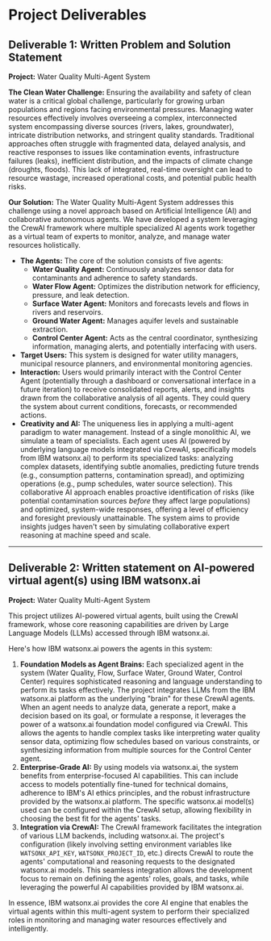 # Project Deliverables

## Deliverable 1: Written Problem and Solution Statement

**Project:** Water Quality Multi-Agent System

**The Clean Water Challenge:** Ensuring the availability and safety of clean water is a critical global challenge, particularly for growing urban populations and regions facing environmental pressures. Managing water resources effectively involves overseeing a complex, interconnected system encompassing diverse sources (rivers, lakes, groundwater), intricate distribution networks, and stringent quality standards. Traditional approaches often struggle with fragmented data, delayed analysis, and reactive responses to issues like contamination events, infrastructure failures (leaks), inefficient distribution, and the impacts of climate change (droughts, floods). This lack of integrated, real-time oversight can lead to resource wastage, increased operational costs, and potential public health risks.

**Our Solution:** The Water Quality Multi-Agent System addresses this challenge using a novel approach based on Artificial Intelligence (AI) and collaborative autonomous agents. We have developed a system leveraging the CrewAI framework where multiple specialized AI agents work together as a virtual team of experts to monitor, analyze, and manage water resources holistically.

*   **The Agents:** The core of the solution consists of five agents:
    *   **Water Quality Agent:** Continuously analyzes sensor data for contaminants and adherence to safety standards.
    *   **Water Flow Agent:** Optimizes the distribution network for efficiency, pressure, and leak detection.
    *   **Surface Water Agent:** Monitors and forecasts levels and flows in rivers and reservoirs.
    *   **Ground Water Agent:** Manages aquifer levels and sustainable extraction.
    *   **Control Center Agent:** Acts as the central coordinator, synthesizing information, managing alerts, and potentially interfacing with users.
*   **Target Users:** This system is designed for water utility managers, municipal resource planners, and environmental monitoring agencies.
*   **Interaction:** Users would primarily interact with the Control Center Agent (potentially through a dashboard or conversational interface in a future iteration) to receive consolidated reports, alerts, and insights drawn from the collaborative analysis of all agents. They could query the system about current conditions, forecasts, or recommended actions.
*   **Creativity and AI:** The uniqueness lies in applying a multi-agent paradigm to water management. Instead of a single monolithic AI, we simulate a team of specialists. Each agent uses AI (powered by underlying language models integrated via CrewAI, specifically models from IBM watsonx.ai) to perform its specialized tasks: analyzing complex datasets, identifying subtle anomalies, predicting future trends (e.g., consumption patterns, contamination spread), and optimizing operations (e.g., pump schedules, water source selection). This collaborative AI approach enables proactive identification of risks (like potential contamination sources *before* they affect large populations) and optimized, system-wide responses, offering a level of efficiency and foresight previously unattainable. The system aims to provide insights judges haven't seen by simulating collaborative expert reasoning at machine speed and scale.

---

## Deliverable 2: Written statement on AI-powered virtual agent(s) using IBM watsonx.ai

**Project:** Water Quality Multi-Agent System

This project utilizes AI-powered virtual agents, built using the CrewAI framework, whose core reasoning capabilities are driven by Large Language Models (LLMs) accessed through IBM watsonx.ai.

Here's how IBM watsonx.ai powers the agents in this system:

1.  **Foundation Models as Agent Brains:** Each specialized agent in the system (Water Quality, Flow, Surface Water, Ground Water, Control Center) requires sophisticated reasoning and language understanding to perform its tasks effectively. The project integrates LLMs from the IBM watsonx.ai platform as the underlying "brain" for these CrewAI agents. When an agent needs to analyze data, generate a report, make a decision based on its goal, or formulate a response, it leverages the power of a watsonx.ai foundation model configured via CrewAI. This allows the agents to handle complex tasks like interpreting water quality sensor data, optimizing flow schedules based on various constraints, or synthesizing information from multiple sources for the Control Center agent.
2.  **Enterprise-Grade AI:** By using models via watsonx.ai, the system benefits from enterprise-focused AI capabilities. This can include access to models potentially fine-tuned for technical domains, adherence to IBM's AI ethics principles, and the robust infrastructure provided by the watsonx.ai platform. The specific watsonx.ai model(s) used can be configured within the CrewAI setup, allowing flexibility in choosing the best fit for the agents' tasks.
3.  **Integration via CrewAI:** The CrewAI framework facilitates the integration of various LLM backends, including watsonx.ai. The project's configuration (likely involving setting environment variables like `WATSONX_API_KEY`, `WATSONX_PROJECT_ID`, etc.) directs CrewAI to route the agents' computational and reasoning requests to the designated watsonx.ai models. This seamless integration allows the development focus to remain on defining the agents' roles, goals, and tasks, while leveraging the powerful AI capabilities provided by IBM watsonx.ai.

In essence, IBM watsonx.ai provides the core AI engine that enables the virtual agents within this multi-agent system to perform their specialized roles in monitoring and managing water resources effectively and intelligently. 